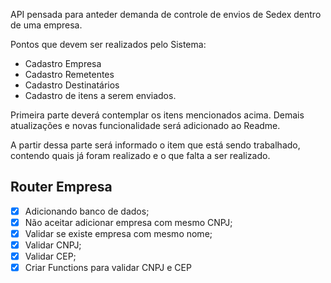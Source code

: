 API pensada para anteder demanda de controle de envios de Sedex dentro de uma empresa.

Pontos que devem ser realizados pelo Sistema:

- Cadastro Empresa
- Cadastro Remetentes
- Cadastro Destinatários
- Cadastro de itens a serem enviados.

Primeira parte deverá contemplar os itens mencionados acima. Demais atualizações e novas funcionalidade será adicionado ao Readme.

A partir dessa parte será informado o item que está sendo trabalhado, contendo quais já foram realizado e o que falta a ser realizado.

## Router Empresa

- [x]  Adicionando banco de dados;
- [x]  Não aceitar adicionar empresa com mesmo CNPJ;
- [x]  Validar se existe empresa com mesmo nome;
- [x]  Validar CNPJ;
- [x]  Validar CEP;
- [x]  Criar Functions para validar CNPJ e CEP
